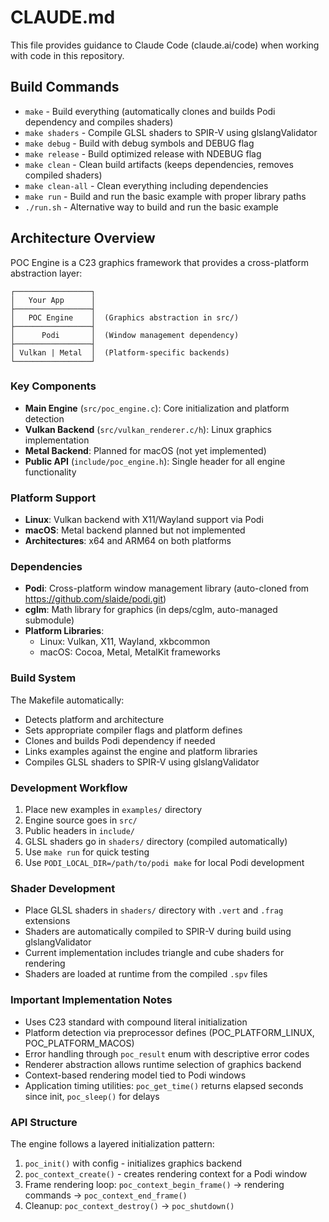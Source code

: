 # CLAUDE.md

This file provides guidance to Claude Code (claude.ai/code) when working with code in this repository.

## Build Commands

- `make` - Build everything (automatically clones and builds Podi dependency and compiles shaders)
- `make shaders` - Compile GLSL shaders to SPIR-V using glslangValidator
- `make debug` - Build with debug symbols and DEBUG flag
- `make release` - Build optimized release with NDEBUG flag
- `make clean` - Clean build artifacts (keeps dependencies, removes compiled shaders)
- `make clean-all` - Clean everything including dependencies
- `make run` - Build and run the basic example with proper library paths
- `./run.sh` - Alternative way to build and run the basic example

## Architecture Overview

POC Engine is a C23 graphics framework that provides a cross-platform abstraction layer:

```
┌─────────────────┐
│   Your App      │
├─────────────────┤
│   POC Engine    │  (Graphics abstraction in src/)
├─────────────────┤
│      Podi       │  (Window management dependency)
├─────────────────┤
│ Vulkan | Metal  │  (Platform-specific backends)
└─────────────────┘
```

### Key Components

- **Main Engine** (`src/poc_engine.c`): Core initialization and platform detection
- **Vulkan Backend** (`src/vulkan_renderer.c/h`): Linux graphics implementation
- **Metal Backend**: Planned for macOS (not yet implemented)
- **Public API** (`include/poc_engine.h`): Single header for all engine functionality

### Platform Support

- **Linux**: Vulkan backend with X11/Wayland support via Podi
- **macOS**: Metal backend planned but not implemented
- **Architectures**: x64 and ARM64 on both platforms

### Dependencies

- **Podi**: Cross-platform window management library (auto-cloned from https://github.com/slaide/podi.git)
- **cglm**: Math library for graphics (in deps/cglm, auto-managed submodule)
- **Platform Libraries**:
  - Linux: Vulkan, X11, Wayland, xkbcommon
  - macOS: Cocoa, Metal, MetalKit frameworks

### Build System

The Makefile automatically:
- Detects platform and architecture
- Sets appropriate compiler flags and platform defines
- Clones and builds Podi dependency if needed
- Links examples against the engine and platform libraries
- Compiles GLSL shaders to SPIR-V using glslangValidator

### Development Workflow

1. Place new examples in `examples/` directory
2. Engine source goes in `src/`
3. Public headers in `include/`
4. GLSL shaders go in `shaders/` directory (compiled automatically)
5. Use `make run` for quick testing
6. Use `PODI_LOCAL_DIR=/path/to/podi make` for local Podi development

### Shader Development

- Place GLSL shaders in `shaders/` directory with `.vert` and `.frag` extensions
- Shaders are automatically compiled to SPIR-V during build using glslangValidator
- Current implementation includes triangle and cube shaders for rendering
- Shaders are loaded at runtime from the compiled `.spv` files

### Important Implementation Notes

- Uses C23 standard with compound literal initialization
- Platform detection via preprocessor defines (POC_PLATFORM_LINUX, POC_PLATFORM_MACOS)
- Error handling through `poc_result` enum with descriptive error codes
- Renderer abstraction allows runtime selection of graphics backend
- Context-based rendering model tied to Podi windows
- Application timing utilities: `poc_get_time()` returns elapsed seconds since init, `poc_sleep()` for delays

### API Structure

The engine follows a layered initialization pattern:
1. `poc_init()` with config - initializes graphics backend
2. `poc_context_create()` - creates rendering context for a Podi window
3. Frame rendering loop: `poc_context_begin_frame()` → rendering commands → `poc_context_end_frame()`
4. Cleanup: `poc_context_destroy()` → `poc_shutdown()`